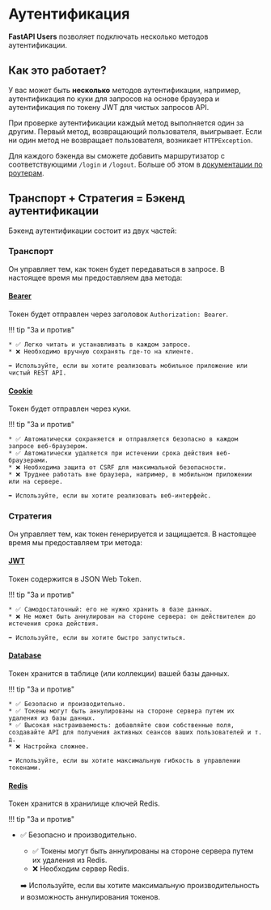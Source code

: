 # Аутентификация

**FastAPI Users** позволяет подключать несколько методов аутентификации.

## Как это работает?

У вас может быть **несколько** методов аутентификации, например, аутентификация по куки для запросов на основе браузера и аутентификация по токену JWT для чистых запросов API.

При проверке аутентификации каждый метод выполняется один за другим. Первый метод, возвращающий пользователя, выигрывает. Если ни один метод не возвращает пользователя, возникает `HTTPException`.

Для каждого бэкенда вы сможете добавить маршрутизатор с соответствующими `/login` и `/logout`. Больше об этом в [документации по роутерам](../routers/index.md).

## Транспорт + Стратегия = Бэкенд аутентификации

Бэкенд аутентификации состоит из двух частей:

### Транспорт

Он управляет тем, как токен будет передаваться в запросе. В настоящее время мы предоставляем два метода:

#### [Bearer](transports/bearer.md)

Токен будет отправлен через заголовок `Authorization: Bearer`.

!!! tip "За и против"

    * ✅ Легко читать и устанавливать в каждом запросе.
    * ❌ Необходимо вручную сохранять где-то на клиенте.

    ➡️ Используйте, если вы хотите реализовать мобильное приложение или чистый REST API.

#### [Cookie](transports/cookie.md)

Токен будет отправлен через куки.

!!! tip "За и против"

    * ✅ Автоматически сохраняется и отправляется безопасно в каждом запросе веб-браузером.
    * ✅ Автоматически удаляется при истечении срока действия веб-браузерами.
    * ❌ Необходима защита от CSRF для максимальной безопасности.
    * ❌ Труднее работать вне браузера, например, в мобильном приложении или на сервере.

    ➡️ Используйте, если вы хотите реализовать веб-интерфейс.

### Стратегия

Он управляет тем, как токен генерируется и защищается. В настоящее время мы предоставляем три метода:

#### [JWT](strategies/jwt.md)

Токен содержится в JSON Web Token.

!!! tip "За и против"

    * ✅ Самодостаточный: его не нужно хранить в базе данных.
    * ❌ Не может быть аннулирован на стороне сервера: он действителен до истечения срока действия.

    ➡️ Используйте, если вы хотите быстро запуститься.

#### [Database](strategies/database.md)

Токен хранится в таблице (или коллекции) вашей базы данных.

!!! tip "За и против"

    * ✅ Безопасно и производительно.
    * ✅ Токены могут быть аннулированы на стороне сервера путем их удаления из базы данных.
    * ✅ Высокая настраиваемость: добавляйте свои собственные поля, создавайте API для получения активных сеансов ваших пользователей и т. д.
    * ❌ Настройка сложнее.

    ➡️ Используйте, если вы хотите максимальную гибкость в управлении токенами.

#### [Redis](strategies/redis.md)

Токен хранится в хранилище ключей Redis.

!!! tip "За и против"

   

 * ✅ Безопасно и производительно.
    * ✅ Токены могут быть аннулированы на стороне сервера путем их удаления из Redis.
    * ❌ Необходим сервер Redis.

    ➡️ Используйте, если вы хотите максимальную производительность и возможность аннулирования токенов.